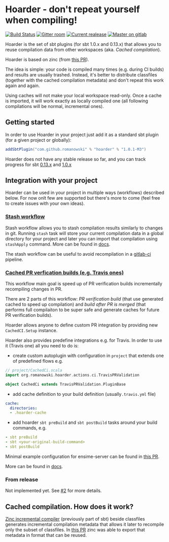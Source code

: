 # Hoarder - don't repeat yourself when compiling!

[![Build Status](https://api.travis-ci.org/romanowski/hoarder.png?branch=master)](https://travis-ci.org/romanowski/hoarder)
[![Gitter room](https://badges.gitter.im/sbt_hoarder/Lobby.svg)](https://gitter.im/sbt_hoarder/Lobby?utm_source=badge&utm_medium=badge&utm_campaign=pr-badge&utm_content=badge)
[![Current realease](https://maven-badges.herokuapp.com/maven-central/com.github.romanowski/hoarder/badge.png)](https://search.maven.org/#search%7Cga%7C1%7Cg%3A%22com.github.romanowski%22)
[![Master on gitlab](https://gitlab.com/romanowski1/hoarder/badges/master/pipeline.svg)](https://gitlab.com/romanowski1/hoarder/commits/master)


Hoarder is the set of sbt plugins (for sbt 1.0.x and 0.13.x) that allows you to reuse compilation data from other workspaces (aka. _Cached compilation_).

Hoarder is based on zinc (from [this PR](https://github.com/romanowski/zinc/pull/2)). 

The idea is simple: your code is compiled many times (e.g. during CI builds) and results are usually trashed. Instead, it's better to distribute classfiles (together with the cached compilation metadata) and don't repeat this work again and again.

Using caches will not make your local workspace read-only. Once a cache is imported, it will work exactly as locally compiled one (all following compilations will be normal, incremental ones).


## Getting started

In order to use Hoarder in your project just add it as a standard sbt plugin (for a given project or globally):

```scala
addSbtPlugin("com.github.romanowski" % "hoarder" % "1.0.1-M3")
```

Hoarder does not have any stable release so far, and you can track progress for sbt [0.13.x](https://github.com/romanowski/hoarder/milestone/1) and [1.0.x](https://github.com/romanowski/hoarder/milestone/2)

## Integration with your project

Hoarder can be used in your project in multiple ways (workflows) described below. For now onlt few are supported but there's more to come (feel free to create issues with your own ideas).

### [Stash workflow](docs/stash.md)

Stash workflow allows you to stash compilation results similarly to changes in git.
Running `stash` task will store your current compilation data in a global directory for your project and later you can import that compilation using `stashApply` command. More can be found in [docs](docs/stash.md).

The stash workflow can be useful to avoid recompilation in
a [gitlab-ci](docs/gitlab-ci.md) pipeline.

### [Cached PR verfication builds (e.g. Travis ones)](docs/prVerification.md)

This workflow main goal is speed up of PR verification builds incrementally recompiling changes in PR. 

There are 2 parts of this workflow: *PR verification build* (that use generated cached to speed up compilation) and *build after PR is merged* (that performs full compilaiton to be super safe and generate caches for future PR verification builds).

Hoarder allows anyone to define custom PR integration by providing new `CachedCI.Setup` instance.

Hoarder also provides predefine integrations e.g. for Travis. In order to use it (Travis one) all you need to do is:
 * create custom autoplugin with configuration in `project` that extends one of predefined flows e.g. 
 ```scala
// project/CachedCi.scala
import org.romanowski.hoarder.actions.ci.TravisPRValidation
 
object CachedCi extends TravisPRValidation.PluginBase 
```
 * add cache definition to your build definition (usually`.travis.yml` file)
```yaml
cache:
  directories:
  - .hoarder-cache
```
 * add hoarder `sbt preBuild` and `sbt postBuild` tasks around your build commands, e.g.
 ```yaml
 - sbt preBuild 
 - sbt <your-original-build-command>
 - sbt postBuild
 ```

Minimal example configuration for ensime-server can be found in [this PR](https://github.com/romanowski/ensime-server/pull/1).
 
More can be found in [docs](docs/prVerification.md).

### From release

Not implemented yet. See [#2](https://github.com/romanowski/hoarder/issues/2) for more details.


## Cached compilation. How does it work?

[Zinc incremental compiler](https://github.com/sbt/zinc/) (previously part of sbt) beside classfiles generates incremental compilation metadata that allows it later to recompile only the subset of classfiles. In [this PR](https://github.com/romanowski/zinc/pull/2) zinc was able to export that metadata in format that can be reused.

 


